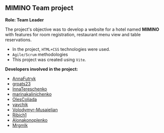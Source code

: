 ## MIMINO Team project

**Role: Team Leader**

The project's objective was to develop a website for a hotel named **MIMINO**
with features for room registration, restaurant menu view and table
reservations.

- In the project, `HTML+CSS` technologies were used.
- `Agile/Scrum` methodologies
- This project was created using `Vite`.

**Developers involved in the project:**

- [AnnaFutryk](https://github.com/AnnaFutryk)
- [groats23](https://github.com/groats23)
- [InnaTereschenko](https://github.com/InnaTereschenko)
- [marinakalinichenko](https://github.com/marinakalinichenko)
- [OlesColiada](https://github.com/OlesColiada)
- [yavchik](https://github.com/yavchik)
- [Volodymyr-Musaielian](https://github.com/Volodymyr-Musaielian)
- [Ribich1](https://github.com/Ribich1)
- [Alonakonoplenko](https://github.com/Alonakonoplenko)
- [Mrgmlk](https://github.com/Mrgmlk)
